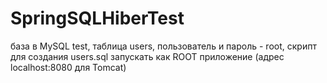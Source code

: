 # SpringSQLHiberTest
база в MySQL test, таблица users, 
пользователь и пароль - root, 
скрипт для создания users.sql
запускать как ROOT приложение (адрес localhost:8080 для Tomcat)
